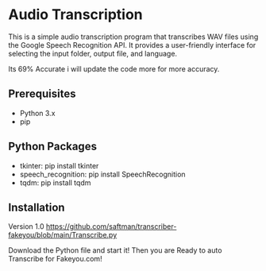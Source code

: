 # Audio Transcription

This is a simple audio transcription program that transcribes WAV files using the Google Speech Recognition API. It provides a user-friendly interface for selecting the input folder, output file, and language.

Its 69% Accurate i will update the code more for more accuracy.

## Prerequisites

- Python 3.x
- pip

## Python Packages
-   tkinter: pip install tkinter
-   speech_recognition: pip install SpeechRecognition
-   tqdm: pip install tqdm

## Installation
Version 1.0
  https://github.com/saftman/transcriber-fakeyou/blob/main/Transcribe.py


Download the Python file and start it! Then you are Ready to auto Transcribe for Fakeyou.com!

